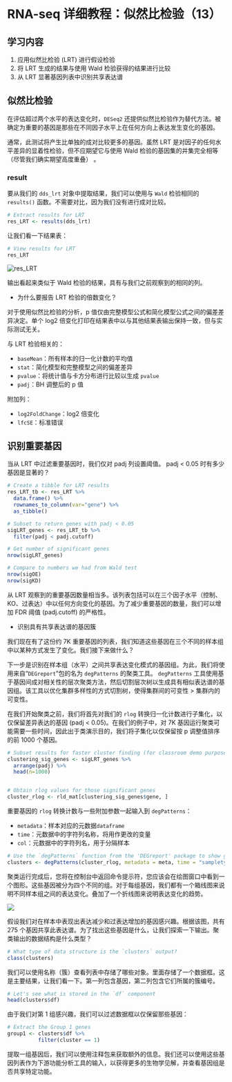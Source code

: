 # RNA-seq 详细教程：似然比检验（13）



## 学习内容

1. 应用似然比检验 (LRT) 进行假设检验
2. 将 LRT 生成的结果与使用 Wald 检验获得的结果进行比较
3. 从 LRT 显著基因列表中识别共享表达谱



## 似然比检验

在评估超过两个水平的表达变化时，`DESeq2` 还提供似然比检验作为替代方法。被确定为重要的基因是那些在不同因子水平上在任何方向上表达发生变化的基因。

通常，此测试将产生比单独的成对比较更多的基因。虽然 LRT 是对因子的任何水平差异的显着性检验，但不应期望它与使用 Wald 检验的基因集的并集完全相等（尽管我们确实期望高度重叠） 。

### result

要从我们的 `dds_lrt` 对象中提取结果，我们可以使用与 `Wald` 检验相同的 `results()` 函数。不需要对比，因为我们没有进行成对比较。

```R
# Extract results for LRT
res_LRT <- results(dds_lrt)
```

让我们看一下结果表：

```R
# View results for LRT
res_LRT  
```

![res_LRT](https://swindler-typora.oss-cn-chengdu.aliyuncs.com/typora_imgs/image-20221211145143981.png)



输出看起来类似于 Wald 检验的结果，具有与我们之前观察到的相同的列。



- 为什么要报告 LRT 检验的倍数变化？

对于使用似然比检验的分析，p 值仅由完整模型公式和简化模型公式之间的偏差差异决定。单个 log2 倍变化打印在结果表中以与其他结果表输出保持一致，但与实际测试无关。

与 LRT 检验相关的：

- `baseMean`：所有样本的归一化计数的平均值
- `stat`：简化模型和完整模型之间的偏差差异
- `pvalue`：将统计值与卡方分布进行比较以生成 `pvalue`
- `padj`：BH 调整后的 p 值

附加列：

- `log2FoldChange`：log2 倍变化
- `lfcSE`：标准错误



## 识别重要基因

当从 LRT 中过滤重要基因时，我们仅对 padj 列设置阈值。 padj < 0.05 时有多少基因是显著的？

```R
# Create a tibble for LRT results
res_LRT_tb <- res_LRT %>%
  data.frame() %>%
  rownames_to_column(var="gene") %>% 
  as_tibble()

# Subset to return genes with padj < 0.05
sigLRT_genes <- res_LRT_tb %>% 
  filter(padj < padj.cutoff)

# Get number of significant genes
nrow(sigLRT_genes)

# Compare to numbers we had from Wald test
nrow(sigOE)
nrow(sigKD)
```

从 LRT 观察到的重要基因数量相当多。该列表包括可以在三个因子水平（控制、KO、过表达）中以任何方向变化的基因。为了减少重要基因的数量，我们可以增加 FDR 阈值 (padj.cutoff) 的严格性。



- 识别具有共享表达谱的基因簇

我们现在有了这份约 7K 重要基因的列表，我们知道这些基因在三个不同的样本组中以某种方式发生了变化。我们接下来做什么？

下一步是识别在样本组（水平）之间共享表达变化模式的基因组。为此，我们将使用来自“`DEGreport`”包的名为 `degPatterns` 的聚类工具。 `degPatterns` 工具使用基于基因间成对相关性的层次聚类方法，然后切割层次树以生成具有相似表达谱的基因组。该工具以优化集群多样性的方式切割树，使得集群间的可变性 > 集群内的可变性。

在我们开始聚类之前，我们将首先对我们的 `rlog` 转换归一化计数进行子集化，以仅保留差异表达的基因 (padj < 0.05)。在我们的例子中，对 7K 基因运行聚类可能需要一些时间，因此出于类演示目的，我们将子集化以仅保留按 p 调整值排序的前 1000 个基因。

```R
# Subset results for faster cluster finding (for classroom demo purposes)
clustering_sig_genes <- sigLRT_genes %>%
  arrange(padj) %>%
  head(n=1000)


# Obtain rlog values for those significant genes
cluster_rlog <- rld_mat[clustering_sig_genes$gene, ]
```

重要基因的 `rlog` 转换计数与一些附加参数一起输入到 `degPatterns`：

- `metadata`：样本对应的元数据`dataframe`
- `time`：元数据中的字符列名称，将用作更改的变量
- `col`：元数据中的字符列名，用于分隔样本

```R
# Use the `degPatterns` function from the 'DEGreport' package to show gene clusters across sample groups
clusters <- degPatterns(cluster_rlog, metadata = meta, time = "sampletype", col=NULL)
```

聚类运行完成后，您将在控制台中返回命令提示符，您应该会在绘图窗口中看到一个图形。这些基因被分为四个不同的组。对于每组基因，我们都有一个箱线图来说明不同样本组之间的表达变化。叠加了一个折线图来说明表达变化的趋势。

![](https://swindler-typora.oss-cn-chengdu.aliyuncs.com/typora_imgs/image-20221211151806900.png)



假设我们对在样本中表现出表达减少和过表达增加的基因感兴趣。根据该图，共有 275 个基因共享此表达谱。为了找出这些基因是什么，让我们探索一下输出。聚类输出的数据结构是什么类型？

```R
# What type of data structure is the `clusters` output?
class(clusters)
```

我们可以使用名称（簇）查看列表中存储了哪些对象。里面存储了一个数据框。这是主要结果，让我们看一下。第一列包含基因，第二列包含它们所属的簇编号。

```R
# Let's see what is stored in the `df` component
head(clusters$df)
```

由于我们对第 1 组感兴趣，我们可以过滤数据框以仅保留那些基因：

```R
# Extract the Group 1 genes
group1 <- clusters$df %>%
          filter(cluster == 1)
```

提取一组基因后，我们可以使用注释包来获取额外的信息。我们还可以使用这些基因列表作为下游功能分析工具的输入，以获得更多的生物学见解，并查看基因组是否共享特定功能。